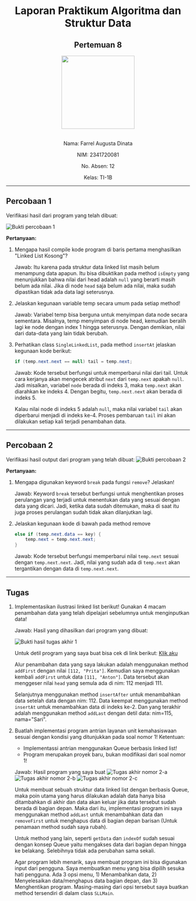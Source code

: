 <div align="center">

# Laporan Praktikum Algoritma dan Struktur Data
## Pertemuan 8

<img src="../../../../assets/logo-polinema.png" align="center" width="200px">

\
Nama: Farrel Augusta Dinata

NIM: 2341720081

No. Absen: 12

Kelas: TI-1B

</div>

---
## Percobaan 1
Verifikasi hasil dari program yang telah dibuat:

![Bukti percobaan 1](img/bukti-percobaan1.png)

**Pertanyaan:**

1. Mengapa hasil compile kode program di baris pertama menghasilkan "Linked List Kosong"?
    
    Jawab: Itu karena pada struktur data linked list masih belum menampung data apapun. Itu bisa dibuktikan pada method `isEmpty` yang menunjukkan bahwa nilai dari head adalah `null` yang berarti masih belum ada nilai. Jika di node `head` saja belum ada nilai, maka sudah dipastikan tidak ada data lagi seterusnya.

2. Jelaskan kegunaan variable temp secara umum pada setiap method!

    Jawab: Variabel temp bisa berguna untuk menyimpan data node secara sementara. Misalnya, temp menyimpan di node head, kemudian beralih lagi ke node dengan index 1 hingga seterusnya. Dengan demikian, nilai dari data-data yang lain tidak berubah. 

3. Perhatikan class `SingleLinkedList`, pada method `insertAt` jelaskan kegunaan kode berikut:
    ```java
    if (temp.next.next == null) tail = temp.next;
    ```
    Jawab: Kode tersebut berfungsi untuk memperbarui nilai dari tail. Untuk cara kerjanya akan mengecek atribut `next` dari `temp.next` apakah `null`. Jadi misalkan, variabel `node` berada di indeks 3, maka `temp.next` akan diarahkan ke indeks 4. Dengan begitu, `temp.next.next` akan berada di indeks 5. 

    Kalau nilai node di indeks 5 adalah `null`, maka nilai variabel `tail` akan diperbarui menjadi di indeks ke-4. Proses pembaruan `tail` ini akan dilakukan setiap kali terjadi penambahan data. 

---
## Percobaan 2
Verifikasi hasil output dari program yang telah dibuat:
![Bukti percobaan 2](img/bukti-percobaan2.png)

**Pertanyaan:**
1. Mengapa digunakan keyword `break` pada fungsi `remove`? Jelaskan!

    Jawab: Keyword `break` tersebut berfungsi untuk menghentikan proses perulangan yang terjadi untuk menentukan data yang sesuai dengan data yang dicari. Jadi, ketika data sudah ditemukan, maka di saat itu juga proses perulangan sudah tidak akan dilanjutkan lagi.

2. Jelaskan kegunaan kode di bawah pada method remove
    ```java
    else if (temp.next.data == key) {
        temp.next = temp.next.next;
    }
    ```
    Jawab: Kode tersebut berfungsi memperbarui nilai `temp.next` sesuai dengan `temp.next.next`. Jadi, nilai yang sudah ada di `temp.next` akan tergantikan dengan data di `temp.next.next`.

---
## Tugas
1. Implementasikan ilustrasi linked list berikut! Gunakan 4 macam penambahan data yang telah dipelajari sebelumnya untuk menginputkan data!

    Jawab: Hasil yang dihasilkan dari program yang dibuat:

    ![Bukti hasil tugas akhir 1](img/bukti-tugas-akhir1.png)
    
    Untuk detil program yang saya buat bisa cek di link berikut: [Klik aku](TugasAkhir/Nomor1/)

    Alur penambahan data yang saya lakukan adalah menggunakan method `addFirst` dengan nilai `[112, "Prita"]`. Kemudian saya menggunakan kembali `addFirst` untuk data `[111, "Anton"]`. Data tersebut akan menggeser nilai `head` yang semula ada di nim: 112 menjadi 111.
    
    Selanjutnya menggunakan method `insertAfter` untuk menambahkan data setelah data dengan nim: 112. Data keempat menggunakan method `insertAt` untuk menambahkan data di indeks ke-2. Dan yang terakhir adalah menggunakan method `addLast` dengan detil data: nim=115, nama="Sari".


2. Buatlah implementasi program antrian layanan unit kemahasiswaan sesuai dengan kondisi yang ditunjukkan pada soal nomor 1! Ketentuan:
    - Implementassi antrian menggunakan Queue berbasis linked list!
    - Program merupakan proyek baru, bukan modifikasi dari soal nomor 1!

    Jawab: 
    Hasil program yang saya buat
    ![Tugas akhir nomor 2-a](img/bukti-tugas-akhir2-a.png)
    ![Tugas akhir nomor 2-b](img/bukti-tugas-akhir2-b.png)
    ![Tugas akhir nomor 2-c](img/bukti-tugas-akhir2-c.png)

    Untuk membuat sebuah struktur data linked list dengan berbasis Queue, maka poin utama yang harus dilakukan adalah data hanya bisa ditambahkan di akhir dan data akan keluar jika data tersebut sudah berada di bagian depan. Maka dari itu, implementasi program ini saya menggunakan method `addLast` untuk menambahkan data dan `removeFirst` untuk menghapus data di bagian depan barisan (Untuk penamaan method sudah saya rubah).

    Untuk method yang lain, seperti `getData` dan `indexOf` sudah sesuai dengan konsep Queue yaitu mengakses data dari bagian depan hingga ke belakang. Selebihnya tidak ada perubahan sama sekali.

    Agar program lebih menarik, saya membuat program ini bisa digunakan input dari pengguna. Saya membuatkan menu yang bisa dipilih sesuka hati pengguna. Ada 3 opsi menu, 1) Menambahkan data, 2) Menyelesaikan data/menghapus data bagian depan, dan 3) Menghentikan program. Masing-masing dari opsi tersebut saya buatkan method tersendiri di dalam class `SLLMain`.
